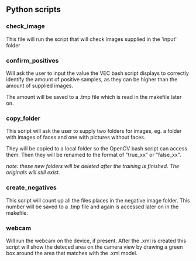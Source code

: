 ## Python scripts

### check_image
This file will run the script that will check images supplied in the 'input' folder

### confirm_positives
Will ask the user to input the value the VEC bash script displays to correctly identify the amount of positive samples, as they can be higher than the amount of supplied images.

The amount will be saved to a .tmp file which is read in the makefile later on.

### copy_folder
This script will ask the user to supply two folders for images, eg. a folder with images of faces and one with pictures without faces.

They will be copied to a local folder so the OpenCV bash script can access them. 
Then they will be renamed to the format of "true_xx" or "false_xx".

*note: these new folders will be deleted after the training is finished. The originals will still exist.*

### create_negatives

This script will count up all the files places in the negative image folder. This number will be saved to a .tmp file and again is accessed later on in the makefile.

### webcam
Will run the webcam on the device, if present. After the .xml is created this script will show the deteced area on the camera view by drawing a green box around the area that matches with the .xml model.


